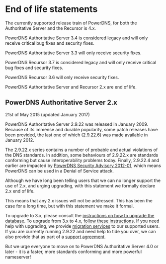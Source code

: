 # End of life statements
The currently supported release train of PowerDNS, for both the Authoritative Server and the Recursor is 4.x.

PowerDNS Authoritative Server 3.4 is considered legacy and will only receive critical bug fixes and security fixes.

PowerDNS Authoritative Server 3.3 will only receive security fixes.

PowerDNS Recursor 3.7 is considered legacy and will only receive critical bug fixes and security fixes.

PowerDNS Recursor 3.6 will only receive security fixes.

PowerDNS Authoritative Server and Recursor 2.x are end of life.

## PowerDNS Authoritative Server 2.x
21st of May 2015 (updated January 2017)

PowerDNS Authoritative Server 2.9.22 was released in January 2009.
Because of its immense and durable popularity, some patch releases have been provided, the last one of which (2.9.22.6) was made available in January 2012.

The 2.9.22.x series contains a number of probable and actual violations of the DNS standards.
In addition, some behaviours of 2.9.22.x are standards conforming but cause interoperability problems today.
Finally, 2.9.22.4 and earlier are impacted by [PowerDNS Security Advisory 2012-01](https://doc.powerdns.com/md/security/powerdns-advisory-2012-01/), which means PowerDNS can be used in a Denial of Service attack.

Although we have long been telling users that we can no longer support the use of 2.x, and urging upgrading, with this statement we formally declare 2.x end of life.

This means that any 2.x issues will not be addressed.
This has been the case for a long time, but with this statement we make it formal.

To upgrade to 3.x, please consult the [instructions on how to upgrade the database](https://doc.powerdns.com/3/authoritative/upgrading/#29x-to-30).
To upgrade from 3.x to 4.x, [follow these instructions](authoritative/upgrading.md).
If you need help with upgrading, we provide [migration services](https://www.powerdns.com/support-services-consulting.html) to our supported users.
If you are currently running 2.9.22 and need help to tide you over, we can also provide that as part of a [support agreement](https://www.powerdns.com/support-services-consulting.html).

But we urge everyone to move on to PowerDNS Authoritative Server 4.0 or later - it is a faster, more standards conforming and more powerful nameserver!
